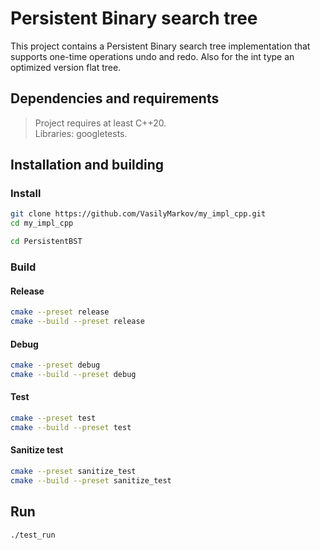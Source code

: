 # Persistent Binary search tree
This project contains a Persistent Binary search tree implementation that supports one-time operations undo and redo.
Also for the int type an optimized version flat tree.  

## Dependencies and requirements
> Project requires at least C++20. \
> Libraries: googletests.
## Installation and building
### Install
```bash
git clone https://github.com/VasilyMarkov/my_impl_cpp.git
cd my_impl_cpp
```
```bash
cd PersistentBST
```
### Build
#### Release
```bash
cmake --preset release
cmake --build --preset release
```
#### Debug
```bash
cmake --preset debug
cmake --build --preset debug
```
#### Test
```bash
cmake --preset test
cmake --build --preset test
```
#### Sanitize test
```bash
cmake --preset sanitize_test
cmake --build --preset sanitize_test
```
## Run
```bash
./test_run
```